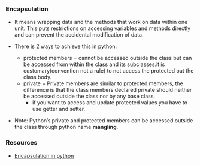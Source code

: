 ### Encapsulation
* It means wrapping data and the methods that work on data within one unit. This puts restrictions on accessing variables and methods directly and can prevent the accidental modification of data.
* There is 2 ways to achieve this in python:
  * protected members = cannot be accessed outside the class but can be accessed from within the class and its subclasses.it is customary(convention not a rule) to not access the protected out the class body.
  * private = Private members are similar to protected members, the difference is that the class members declared private should neither be accessed outside the class nor by any base class. 
    * if you want to access and update protected values you have to use getter and setter.

* Note: Python’s private and protected members can be accessed outside the class through python name **mangling**. 

### Resources
* [Encapsulation in python](https://www.geeksforgeeks.org/encapsulation-in-python/)